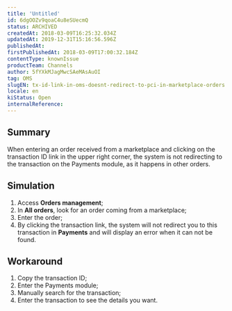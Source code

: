 ```yaml
---
title: 'Untitled'
id: 6dgOOZv9qoaC4u8eSUecmQ
status: ARCHIVED
createdAt: 2018-03-09T16:25:32.034Z
updatedAt: 2019-12-31T15:16:56.596Z
publishedAt: 
firstPublishedAt: 2018-03-09T17:00:32.184Z
contentType: knownIssue
productTeam: Channels
author: 5fYXkMJagMwcSAeMAsAuOI
tag: OMS
slugEN: tx-id-link-in-oms-doesnt-redirect-to-pci-in-marketplace-orders
locale: en
kiStatus: Open
internalReference: 
---
```


## Summary

When entering an order received from a marketplace and clicking on the transaction ID link in the upper right corner, the system is not redirecting to the transaction on the Payments module, as it happens in other orders.

## Simulation

1. Access __Orders management__;
2. In __All orders__, look for an order coming from a marketplace;
3. Enter the order;
4. By clicking the transaction link, the system will not redirect you to this transaction in __Payments__ and will display an error when it can not be found.

## Workaround

1. Copy the transaction ID;
2. Enter the Payments module;
3. Manually search for the transaction;
4. Enter the transaction to see the details you want.

